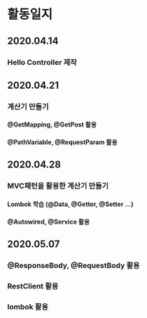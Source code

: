 # 활동일지
## 2020.04.14
### Hello Controller 제작
## 2020.04.21
### 계산기 만들기
#### @GetMapping, @GetPost 활용
#### @PathVariable, @RequestParam 활용
## 2020.04.28
### MVC패턴을 활용한 계산기 만들기
#### Lombok 학습 (@Data, @Getter, @Setter ...)
#### @Autowired, @Service 활용
## 2020.05.07
### @ResponseBody, @RequestBody 활용
### RestClient 활용
### lombok 활용